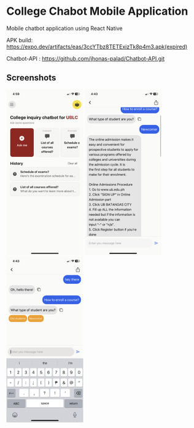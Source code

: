 # College Chabot Mobile Application
Mobile chatbot application using React Native 

APK build: https://expo.dev/artifacts/eas/3ccYTbz8TETExizTk8p4m3.apk(expired)

Chatbot-API : https://github.com/jhonas-palad/Chatbot-API.git


## Screenshots

<img src="/md_assets/IMG_1787.png" alt="drawing" style="width:200px;"/>
<img src="/md_assets/IMG_1785.png" alt="drawing" style="width:200px;"/> 

<img src="/md_assets/IMG_1784.png" alt="drawing" style="width:200px;"/>

